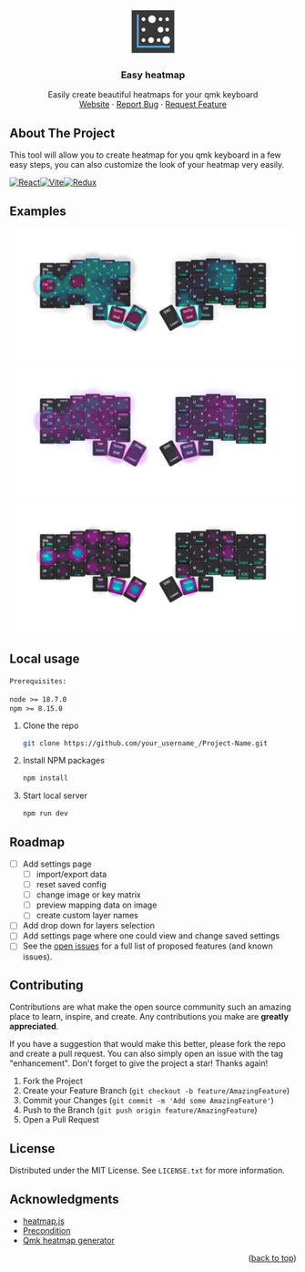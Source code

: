 <!-- Improved compatibility of back to top link: See: https://github.com/othneildrew/Best-README-Template/pull/73 -->

<a name="readme-top"></a>

<br />
<div align="center">
  <a href="https://github.com/maslomeister/easyheatmap">
    <img src="images/logo.png" alt="Logo" width="80" height="80">
  </a>

  <h3 align="center">Easy heatmap</h3>

  <p align="center">
    Easily create beautiful heatmaps for your qmk keyboard
    <br />
    <a href="https://maslomeister.github.io/easyheatmap/">Website</a>
    ·
    <a href="https://github.com/maslomeister/easyheatmap/issues">Report Bug</a>
    ·
    <a href="https://github.com/maslomeister/easyheatmap/issues">Request Feature</a>
  </p>
</div>

<!-- ABOUT THE PROJECT -->

## About The Project

<!-- [![Product Name Screen Shot][product-screenshot]](https://example.com) -->

This tool will allow you to create heatmap for you qmk keyboard in a few easy steps, you can also customize the look of your heatmap very easily.

[![React][react.js]][react-url][![Vite][vite]][vite-url][![Redux][redux]][redux-url]

<!-- USAGE EXAMPLES -->

## Examples

![Example one][example1]
![Example two][example2]
![Example three][example3]

<!-- <p align="right">(<a href="#readme-top">back to top</a>)</p> -->

<!-- GETTING STARTED -->

## Local usage

```
Prerequisites:

node >= 18.7.0
npm >= 8.15.0
```

1. Clone the repo
   ```sh
   git clone https://github.com/your_username_/Project-Name.git
   ```
2. Install NPM packages
   ```sh
   npm install
   ```
3. Start local server
   ```js
   npm run dev
   ```

<!-- <p align="right">(<a href="#readme-top">back to top</a>)</p> -->

<!-- ROADMAP -->

## Roadmap

- [ ] Add settings page
  - [ ] import/export data
  - [ ] reset saved config
  - [ ] change image or key matrix
  - [ ] preview mapping data on image
  - [ ] create custom layer names
- [ ] Add drop down for layers selection
- [ ] Add settings page where one could view and change saved settings
- [ ] See the [open issues](https://github.com/maslomeister/easyheatmap/issues) for a full list of proposed features (and known issues).

<!-- <p align="right">(<a href="#readme-top">back to top</a>)</p> -->

<!-- CONTRIBUTING -->

## Contributing

Contributions are what make the open source community such an amazing place to learn, inspire, and create. Any contributions you make are **greatly appreciated**.

If you have a suggestion that would make this better, please fork the repo and create a pull request. You can also simply open an issue with the tag "enhancement".
Don't forget to give the project a star! Thanks again!

1. Fork the Project
2. Create your Feature Branch (`git checkout -b feature/AmazingFeature`)
3. Commit your Changes (`git commit -m 'Add some AmazingFeature'`)
4. Push to the Branch (`git push origin feature/AmazingFeature`)
5. Open a Pull Request

<!-- <p align="right">(<a href="#readme-top">back to top</a>)</p> -->

<!-- LICENSE -->

## License

Distributed under the MIT License. See `LICENSE.txt` for more information.

<!-- <p align="right">(<a href="#readme-top">back to top</a>)</p> -->

<!-- ACKNOWLEDGMENTS -->

## Acknowledgments

- [heatmap.js](https://www.patrick-wied.at/static/heatmapjs/)
- [Precondition](https://github.com/precondition/precondition.github.io)
- [Qmk heatmap generator](https://precondition.github.io/qmk-heatmap)

<p align="right">(<a href="#readme-top">back to top</a>)</p>

<!-- MARKDOWN LINKS & IMAGES -->

[example1]: https://github.com/maslomeister/easyheatmap/blob/master/images/examples/example1.png?raw=true
[example2]: https://github.com/maslomeister/easyheatmap/blob/master/images/examples/example2.png?raw=true
[example3]: https://github.com/maslomeister/easyheatmap/blob/master/images/examples/example3.png?raw=true
[license-shield]: https://img.shields.io/github/license/othneildrew/Best-README-Template.svg?style=for-the-badge
[license-url]: https://github.com/othneildrew/Best-README-Template/blob/master/LICENSE.txt
[linkedin-shield]: https://img.shields.io/badge/-LinkedIn-black.svg?style=for-the-badge&logo=linkedin&colorB=555
[linkedin-url]: https://linkedin.com/in/othneildrew
[product-screenshot]: images/screenshot.png
[redux]: https://img.shields.io/badge/Redux-593D88?style=for-the-badge&logo=redux&logoColor=white
[redux-url]: https://redux.js.org/
[vite]: https://img.shields.io/badge/vite-%23646CFF.svg?style=for-the-badge&logo=vite&logoColor=white
[vite-url]: https://vitejs.dev/
[react.js]: https://img.shields.io/badge/React-20232A?style=for-the-badge&logo=react&logoColor=61DAFB
[react-url]: https://reactjs.org/
